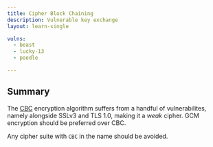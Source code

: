 ```yaml
---
title: Cipher Block Chaining
description: Vulnerable key exchange
layout: learn-single

vulns:
  - beast
  - lucky-13
  - poodle

---
```


## Summary

The [CBC] encryption algorithm suffers from a handful of vulnerabilites, namely alongside SSLv3 and TLS 1.0, making it a _weak_ cipher. GCM encryption should be preferred over CBC.

Any cipher suite with `CBC` in the name should be avoided.

[CBC]: https://en.wikipedia.org/wiki/Block_cipher_mode_of_operation#Cipher_block_chaining_(CBC)
